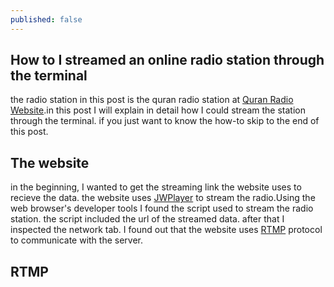 ```yaml
---
published: false
---
```


## How to I streamed an online radio station through the terminal

the radio station in this post is the quran radio station at [Quran Radio Website](http://www.ertu.org/quran/QuranKareem.html).in this post I will explain in detail how I could stream the station through the terminal. if you just want to know the how-to skip to the end of this post.

## The website
in the beginning, I wanted to get the streaming link the website uses to recieve the data. the website uses [JWPlayer](http://www.jwplayer.com/) to stream the radio.Using the web browser's developer tools I found the script used to stream the radio station. the script included the url of the streamed data. after that I inspected the network tab. I found out that the website uses [RTMP](http://en.wikipedia.org/wiki/Real_Time_Messaging_Protocol) protocol to communicate with the server.

## RTMP

